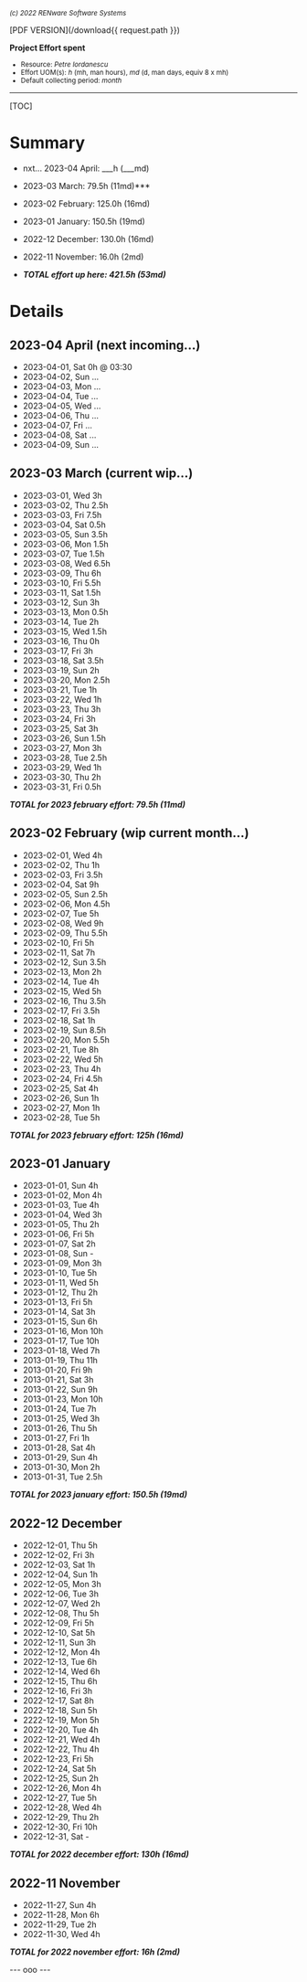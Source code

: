 <small>*(c) 2022 RENware Software Systems*</small>

[PDF VERSION](/download{{ request.path }})

**Project Effort spent**

<small>

* Resource: *Petre Iordanescu*
* Effort UOM(s): *h* (mh, man hours), *md* (d, man days, equiv 8 x mh)
* Default collecting period: *month*
</small>

***

[TOC]

# Summary

* nxt... 2023-04 April:        ___h (___md)
* 2023-03 March:        79.5h (11md)***
* 2023-02 February:     125.0h (16md)
* 2023-01 January:      150.5h (19md)
* 2022-12 December:     130.0h (16md)
* 2022-11 November:     16.0h (2md)

* ***TOTAL effort up here: 421.5h (53md)***





# Details

## 2023-04 April (next incoming...)

* 2023-04-01, Sat 0h @ 03:30
* 2023-04-02, Sun ...
* 2023-04-03, Mon ...
* 2023-04-04, Tue ...
* 2023-04-05, Wed ...
* 2023-04-06, Thu ...
* 2023-04-07, Fri ...
* 2023-04-08, Sat ...
* 2023-04-09, Sun ...




## 2023-03 March (current wip...)

* 2023-03-01, Wed 3h
* 2023-03-02, Thu 2.5h
* 2023-03-03, Fri 7.5h
* 2023-03-04, Sat 0.5h
* 2023-03-05, Sun 3.5h
* 2023-03-06, Mon 1.5h
* 2023-03-07, Tue 1.5h
* 2023-03-08, Wed 6.5h
* 2023-03-09, Thu 6h
* 2023-03-10, Fri 5.5h
* 2023-03-11, Sat 1.5h
* 2023-03-12, Sun 3h
* 2023-03-13, Mon 0.5h
* 2023-03-14, Tue 2h
* 2023-03-15, Wed 1.5h
* 2023-03-16, Thu 0h
* 2023-03-17, Fri 3h
* 2023-03-18, Sat 3.5h
* 2023-03-19, Sun 2h
* 2023-03-20, Mon 2.5h
* 2023-03-21, Tue 1h
* 2023-03-22, Wed 1h
* 2023-03-23, Thu 3h
* 2023-03-24, Fri 3h
* 2023-03-25, Sat 3h
* 2023-03-26, Sun 1.5h
* 2023-03-27, Mon 3h
* 2023-03-28, Tue 2.5h
* 2023-03-29, Wed 1h
* 2023-03-30, Thu 2h
* 2023-03-31, Fri 0.5h

***TOTAL for 2023 february effort: 79.5h (11md)***




## 2023-02 February (wip current month...)

* 2023-02-01, Wed 4h
* 2023-02-02, Thu 1h
* 2023-02-03, Fri 3.5h
* 2023-02-04, Sat 9h
* 2023-02-05, Sun 2.5h
* 2023-02-06, Mon 4.5h
* 2023-02-07, Tue 5h
* 2023-02-08, Wed 9h
* 2023-02-09, Thu 5.5h
* 2023-02-10, Fri 5h
* 2023-02-11, Sat 7h
* 2023-02-12, Sun 3.5h
* 2023-02-13, Mon 2h
* 2023-02-14, Tue 4h
* 2023-02-15, Wed 5h
* 2023-02-16, Thu 3.5h
* 2023-02-17, Fri 3.5h
* 2023-02-18, Sat 1h
* 2023-02-19, Sun 8.5h
* 2023-02-20, Mon 5.5h
* 2023-02-21, Tue 8h
* 2023-02-22, Wed 5h
* 2023-02-23, Thu 4h
* 2023-02-24, Fri 4.5h
* 2023-02-25, Sat 4h
* 2023-02-26, Sun 1h
* 2023-02-27, Mon 1h
* 2023-02-28, Tue 5h

***TOTAL for 2023 february effort: 125h (16md)***




## 2023-01 January

* 2023-01-01, Sun 4h
* 2023-01-02, Mon 4h
* 2023-01-03, Tue 4h
* 2023-01-04, Wed 3h
* 2023-01-05, Thu 2h
* 2023-01-06, Fri 5h
* 2023-01-07, Sat 2h
* 2023-01-08, Sun -
* 2023-01-09, Mon 3h
* 2023-01-10, Tue 5h
* 2023-01-11, Wed 5h
* 2023-01-12, Thu 2h
* 2023-01-13, Fri 5h
* 2023-01-14, Sat 3h
* 2023-01-15, Sun 6h
* 2023-01-16, Mon 10h
* 2023-01-17, Tue 10h
* 2023-01-18, Wed 7h
* 2013-01-19, Thu 11h
* 2013-01-20, Fri 9h
* 2013-01-21, Sat 3h
* 2013-01-22, Sun 9h
* 2013-01-23, Mon 10h
* 2013-01-24, Tue 7h
* 2013-01-25, Wed 3h
* 2013-01-26, Thu 5h
* 2013-01-27, Fri 1h
* 2013-01-28, Sat 4h
* 2013-01-29, Sun 4h
* 2013-01-30, Mon 2h
* 2013-01-31, Tue 2.5h

***TOTAL for 2023 january effort: 150.5h (19md)***



## 2022-12 December

* 2022-12-01, Thu 5h
* 2022-12-02, Fri 3h
* 2022-12-03, Sat 1h
* 2022-12-04, Sun 1h
* 2022-12-05, Mon 3h
* 2022-12-06, Tue 3h
* 2022-12-07, Wed 2h
* 2022-12-08, Thu 5h
* 2022-12-09, Fri 5h
* 2022-12-10, Sat 5h
* 2022-12-11, Sun 3h
* 2022-12-12, Mon 4h
* 2022-12-13, Tue 6h
* 2022-12-14, Wed 6h
* 2022-12-15, Thu 6h
* 2022-12-16, Fri 3h
* 2022-12-17, Sat 8h
* 2022-12-18, Sun 5h
* 2222-12-19, Mon 5h
* 2022-12-20, Tue 4h
* 2022-12-21, Wed 4h
* 2022-12-22, Thu 4h
* 2022-12-23, Fri 5h
* 2022-12-24, Sat 5h
* 2022-12-25, Sun 2h
* 2022-12-26, Mon 4h
* 2022-12-27, Tue 5h
* 2022-12-28, Wed 4h
* 2022-12-29, Thu 2h
* 2022-12-30, Fri 10h
* 2022-12-31, Sat -

***TOTAL for 2022 december effort: 130h (16md)***



## 2022-11 November

* 2022-11-27, Sun 4h
* 2022-11-28, Mon 6h
* 2022-11-29, Tue 2h
* 2022-11-30, Wed 4h

***TOTAL for 2022 november effort: 16h (2md)***



--- ooo ---
